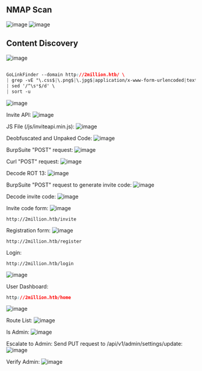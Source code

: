 ## NMAP Scan
![image](https://github.com/karanshergill/Hack-the-Box/assets/83878909/f9b4668c-68c6-4114-b523-0f024af4b1c8)
![image](https://github.com/karanshergill/Hack-the-Box/assets/83878909/e50c6152-3712-4f06-9de5-f57966c064ae)

## Content Discovery
![image](https://github.com/karanshergill/Hack-the-Box/assets/83878909/b8b6ea67-e726-4542-8d83-7bf320db840d)

## 
```CSS
GoLinkFinder --domain http://2million.htb/ \
| grep -vE "\.css$|\.png$|\.jpg$|application/x-www-form-urlencoded|text/xml|text/plain|text/html|text/css|text/png|image/png" \
| sed '/^\s*$/d' \
| sort -u
```
![image](https://github.com/karanshergill/Hack-the-Box/assets/83878909/9b5d3d5e-ecd8-4255-af8c-53593846158a)

Invite API:
![image](https://github.com/karanshergill/Hack-the-Box/assets/83878909/2b716221-48eb-4bb9-8c87-67ff7af3371f)

JS File (/js/inviteapi.min.js):
![image](https://github.com/karanshergill/Hack-the-Box/assets/83878909/ef41489b-d2a3-4252-b23c-3fcd4739c977)

Deobfuscated and Unpaked Code:
![image](https://github.com/karanshergill/Hack-the-Box/assets/83878909/0fd3fd9d-79ec-4ca4-a89f-2f78b421f98c)

BurpSuite "POST" request:
![image](https://github.com/karanshergill/Hack-the-Box/assets/83878909/3f352610-464e-4f7a-9514-2f62704ba7e2)

Curl "POST" request:
![image](https://github.com/karanshergill/Hack-the-Box/assets/83878909/c48c6149-93c9-4cc5-9ea8-a4d59c181718)

Decode ROT 13:
![image](https://github.com/karanshergill/Hack-the-Box/assets/83878909/8d080ae6-7b10-4989-8fbf-1d8c85b2a237)

BurpSuite "POST" request to generate invite code:
![image](https://github.com/karanshergill/Hack-the-Box/assets/83878909/f18d354c-289d-4c75-94b2-d1710998a2dc)

Decode invite code:
![image](https://github.com/karanshergill/Hack-the-Box/assets/83878909/60e33920-c0bc-452c-8507-a963ddca5c51)

Invite code form:
![image](https://github.com/karanshergill/Hack-the-Box/assets/83878909/3de52c84-8f83-459c-b6b8-94b7a8d1db88)
```
http://2million.htb/invite
```
Registration form:
![image](https://github.com/karanshergill/Hack-the-Box/assets/83878909/daff1891-7a13-4c2b-a212-83ed57d52a2f)
```
http://2million.htb/register
```
Login:
```
http://2million.htb/login
```
![image](https://github.com/karanshergill/Hack-the-Box/assets/83878909/87cdd7d9-6597-4b08-9b96-03ae781794cc)

User Dashboard:
```CSS
http://2million.htb/home
```
![image](https://github.com/karanshergill/Hack-the-Box/assets/83878909/4435ad90-cddc-4709-8216-518ddce50685)

Route List:
![image](https://github.com/karanshergill/Hack-the-Box/assets/83878909/2d6341f6-18cd-4304-833f-eab7b10a44c3)

Is Admin:
![image](https://github.com/karanshergill/Hack-the-Box/assets/83878909/b5944855-e079-4028-b290-376f7d2b7cbd)

Escalate to Admin:
Send PUT request to /api/v1/admin/settings/update:
![image](https://github.com/karanshergill/Hack-the-Box/assets/83878909/ae362cf1-f30c-48c2-96e0-44a2b5545e2e)

Verify Admin:
![image](https://github.com/karanshergill/Hack-the-Box/assets/83878909/9920a5f0-a730-45d7-bdc8-3be8c2f88ad5)




